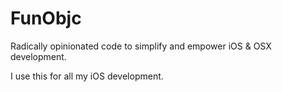 FunObjc
=======

Radically opinionated code to simplify and empower iOS & OSX development.

I use this for all my iOS development.
